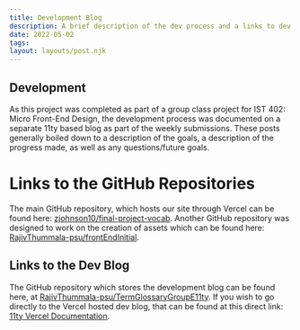 ```yaml
---
title: Development Blog
description: A brief description of the dev process and a links to dev repos and the dev blog. 
date: 2022-05-02
tags: 
layout: layouts/post.njk
---
```


## Development

As this project was completed as part of a group class project for IST 402: Micro Front-End Design, the development process was documented on a separate 11ty based blog as part of the weekly submissions. These posts generally boiled down to a description of the goals, a description of the progress made, as well as any questions/future goals.

# Links to the GitHub Repositories

The main GitHub repository, which hosts our site through Vercel can be found here: [zjohnson10/final-project-vocab](https://github.com/zjohnson10/final-project-vocab).
Another GitHub repository was designed to work on the creation of assets which can be found here: [RajivThummala-psu/frontEndInitial](https://github.com/RajivThummala-psu/frontEndInitial).

## Links to the Dev Blog

The GitHub repository which stores the development blog can be found here, at [RajivThummala-psu/TermGlossaryGroupE11ty](https://github.com/RajivThummala-psu/TermGlossaryGroupE11ty). If you wish to go directly to the Vercel hosted dev blog, that can be found at this direct link: [11ty Vercel Documentation](https://term-glossary-group-e11ty.vercel.app/).